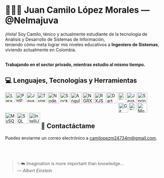 # 👨🏻‍💻 Juan Camilo López Morales &mdash; @Nelmajuva

¡Hola! Soy Camilo, ténico y actualmente estudiante de la tecnología de Análisis y Desarrollo de Sistemas de Información,<br/>
teniendo cómo meta lograr mis niveles educativos a **Ingeniero de Sistemas**, viviendo actualmente en Colombia.<br/><br/>

**Trabajando en el sector privado, mientras estudio al mismo tiempo.**

## 💻 Lenguajes, Tecnologías y Herramientas
<div>
  <img align="left" alt="Laravel" width="32px" src="https://upload.wikimedia.org/wikipedia/commons/thumb/9/9a/Laravel.svg/1200px-Laravel.svg.png" >
  <img align="left" alt="PHP" width="32px" src="https://cdn3.iconfinder.com/data/icons/popular-services-brands/512/php-512.png" >
  <img align="left" alt="JavaScript" width="32px" src="https://upload.wikimedia.org/wikipedia/commons/thumb/9/99/Unofficial_JavaScript_logo_2.svg/800px-Unofficial_JavaScript_logo_2.svg.png" >
  <img align="left" alt="TypeScript" width="32px" src="https://upload.wikimedia.org/wikipedia/commons/4/4c/Typescript_logo_2020.svg" >
  <img align="left" alt="Node.JS" width="36px" src="https://icons-for-free.com/iconfiles/png/512/install+javascript+js+node+npm+tools+icon-1320165731324625592.png" >
  <img align="left" alt="Sockets" width="32px" src="https://cdn.worldvectorlogo.com/logos/socket-io.svg" >
  <img align="left" alt="Angular" width="36px" src="https://upload.wikimedia.org/wikipedia/commons/thumb/c/cf/Angular_full_color_logo.svg/2048px-Angular_full_color_logo.svg.png" >
  <img align="left" alt="NGRX" width="36px" src="https://ngrx.io/assets/images/badge.svg" >
  <img align="left" alt="RXJS" width="36px" src="https://cdn.worldvectorlogo.com/logos/rxjs-1.svg" >
  <img align="left" alt="Dart" width="36px" src="https://img.icons8.com/color/144/000000/dart.png">
  <img align="left" alt="Flutter" width="24px" src="https://iconape.com/wp-content/files/yb/61798/svg/flutter-logo.svg" >
  <img align="left" alt="Java" width="32px" src="https://cdn-icons-png.flaticon.com/512/226/226777.png" >
  <img align="left" alt="Spring" width="32px" src="https://cdn.freebiesupply.com/logos/large/2x/spring-3-logo-png-transparent.png" >
</div>

<br />
<br />

<div>
  <img align="left" alt="Git" width="32px" src="https://upload.wikimedia.org/wikipedia/commons/thumb/3/3f/Git_icon.svg/1024px-Git_icon.svg.png" >
  <img align="left" alt="FireBase" width="24px" src="https://firebase.google.com/downloads/brand-guidelines/PNG/logo-logomark.png?hl=es-419" >
  <img align="left" alt="MongoDB" width="32px" src="https://img.icons8.com/color/480/mongodb.png" >
  <img align="left" alt="MySQL" width="36px" src="https://rcorrado.github.io/img/techs/Mysql.png">
  <img align="left" alt="SQL" width="36px" src="https://www.geekandjob.com/uploads/wiki/43b8c92d2a8fcd2a95ae6bf30c18494dae92467a.png">
  <img align="left" alt="IntelliJ" width="36px" src="https://upload.wikimedia.org/wikipedia/commons/thumb/9/9c/IntelliJ_IDEA_Icon.svg/1200px-IntelliJ_IDEA_Icon.svg.png">
</div>

<br />
<br />

## 📨 Contactáctame
Puedes enviarme un correo electrónico a <a href="mailto:camilopezm24734m@gmail.com">camilopezm24734m@gmail.com</a>.
<br />
<br />
<br />
<br />

> ✨☁️ Imagination is more important than knowledge...  
> *&mdash; Albert Einstein*
